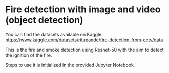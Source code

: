 # Fire detection with image and video (object detection)

You can find the datasets available on Kaggle: https://www.kaggle.com/datasets/ritupande/fire-detection-from-cctv/data

This is the fire and smoke detection using Resnet-50 with the aim to detect the ignition of the fire.

Steps to use it is initialized in the provided Jupyter Notebook.
